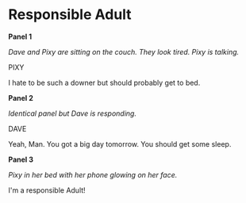 # Responsible Adult

**Panel 1**

_Dave and Pixy are sitting on the couch. They look tired. Pixy is talking._

PIXY

I hate to be such a downer but should probably get to bed.

**Panel 2**

_Identical panel but Dave is responding._

DAVE

Yeah, Man. You got a big day tomorrow. You should get some sleep.

**Panel 3**

_Pixy in her bed with her phone glowing on her face._

I'm a responsible Adult!
